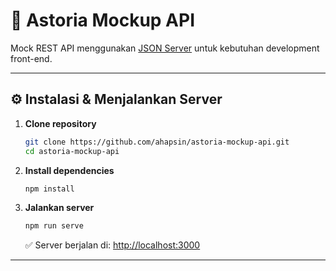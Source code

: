 # 🚀 Astoria Mockup API  

Mock REST API menggunakan [JSON Server](https://github.com/typicode/json-server) untuk kebutuhan development front-end.  

---

## ⚙️ Instalasi & Menjalankan Server  

1. **Clone repository**  

   ```bash
   git clone https://github.com/ahapsin/astoria-mockup-api.git
   cd astoria-mockup-api
   ```

2. **Install dependencies**  

   ```bash
   npm install
   ```

3. **Jalankan server**  

   ```bash
   npm run serve
   ```

   ✅ Server berjalan di: [http://localhost:3000](http://localhost:3000)  

---
